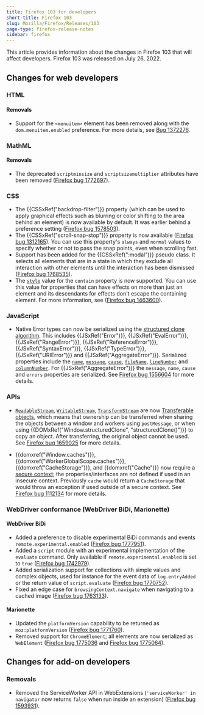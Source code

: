 ```yaml
---
title: Firefox 103 for developers
short-title: Firefox 103
slug: Mozilla/Firefox/Releases/103
page-type: firefox-release-notes
sidebar: firefox
---
```


This article provides information about the changes in Firefox 103 that will affect developers. Firefox 103 was released on July 26, 2022.

## Changes for web developers

### HTML

#### Removals

- Support for the `<menuitem>` element has been removed along with the `dom.menuitem.enabled` preference.
  For more details, see [Bug 1372276](https://bugzil.la/1372276).

### MathML

#### Removals

- The deprecated `scriptminsize` and `scriptsizemultiplier` attributes have been removed ([Firefox bug 1772697](https://bugzil.la/1772697)).

### CSS

- The {{CSSxRef("backdrop-filter")}} property (which can be used to apply graphical effects such as blurring or color shifting to the area behind an element) is now available by default. It was earlier behind a preference setting ([Firefox bug 1578503](https://bugzil.la/1578503)).
- The {{CSSxRef("scroll-snap-stop")}} property is now available ([Firefox bug 1312165](https://bugzil.la/1312165)). You can use this property's `always` and `normal` values to specify whether or not to pass the snap points, even when scrolling fast.
- Support has been added for the {{CSSxRef(":modal")}} pseudo class. It selects all elements that are in a state in which they exclude all interaction with other elements until the interaction has been dismissed ([Firefox bug 1768535](https://bugzil.la/1768535)).
- The [`style`](/en-US/docs/Web/CSS/contain#style) value for the `contain` property is now supported. You can use this value for properties that can have effects on more than just an element and its descendants for effects don't escape the containing element. For more information, see ([Firefox bug 1463600](https://bugzil.la/1463600)).

### JavaScript

- Native Error types can now be serialized using the [structured clone algorithm](/en-US/docs/Web/API/Web_Workers_API/Structured_clone_algorithm).
  This includes {{JSxRef("Error")}}, {{JSxRef("EvalError")}}, {{JSxRef("RangeError")}}, {{JSxRef("ReferenceError")}}, {{JSxRef("SyntaxError")}}, {{JSxRef("TypeError")}}, {{JSxRef("URIError")}} and {{JSxRef("AggregateError")}}.
  Serialized properties include the [`name`](/en-US/docs/Web/JavaScript/Reference/Global_Objects/Error/name), [`message`](/en-US/docs/Web/JavaScript/Reference/Global_Objects/Error/message), [`cause`](/en-US/docs/Web/JavaScript/Reference/Global_Objects/Error/cause), [`fileName`](/en-US/docs/Web/JavaScript/Reference/Global_Objects/Error/fileName), [`lineNumber`](/en-US/docs/Web/JavaScript/Reference/Global_Objects/Error/lineNumber) and [`columnNumber`](/en-US/docs/Web/JavaScript/Reference/Global_Objects/Error/columnNumber).
  For {{JSxRef("AggregateError")}} the `message`, `name`, `cause` and `errors` properties are serialized.
  See [Firefox bug 1556604](https://bugzil.la/1556604) for more details.

### APIs

- [`ReadableStream`](/en-US/docs/Web/API/ReadableStream), [`WritableStream`](/en-US/docs/Web/API/WritableStream), [`TransformStream`](/en-US/docs/Web/API/TransformStream) are now [Transferable objects](/en-US/docs/Web/API/Web_Workers_API/Transferable_objects), which means that ownership can be transferred when sharing the objects between a window and workers using `postMessage`, or when using {{DOMxRef("Window.structuredClone", "structuredClone()")}} to copy an object.
  After transferring, the original object cannot be used.
  See [Firefox bug 1659025](https://bugzil.la/1659025) for more details.

- {{domxref("Window.caches")}}, {{domxref("WorkerGlobalScope.caches")}}, {{domxref("CacheStorage")}}, and {{domxref("Cache")}} now require a [secure context](/en-US/docs/Web/Security/Secure_Contexts); the properties/interfaces are not defined if used in an insecure context.
  Previously `cache` would return a `CacheStorage` that would throw an exception if used outside of a secure context.
  See [Firefox bug 1112134](https://bugzil.la/1112134) for more details.

### WebDriver conformance (WebDriver BiDi, Marionette)

#### WebDriver BiDi

- Added a preference to disable experimental BiDi commands and events `remote.experimental.enabled` ([Firefox bug 1777951](https://bugzil.la/1777951)).
- Added a `script` module with an experimental implementation of the `evaluate` command. Only available if `remote.experimental.enabled` is set to `true` ([Firefox bug 1742979](https://bugzil.la/1742979)).
- Added serialization support for collections with simple values and complex objects, used for instance for the event data of `log.entryAdded` or the return value of `script.evaluate` ([Firefox bug 1770752](https://bugzil.la/1770752)).
- Fixed an edge case for `browsingContext.navigate` when navigating to a cached image ([Firefox bug 1763133](https://bugzil.la/1763133)).

#### Marionette

- Updated the `platformVersion` capability to be returned as `moz:platformVersion` ([Firefox bug 1771760](https://bugzil.la/1771760)).
- Removed support for `ChromeElement`; all elements are now serialized as `WebElement` ([Firefox bug 1775036](https://bugzil.la/1775036) and [Firefox bug 1775064](https://bugzil.la/1775064)).

## Changes for add-on developers

### Removals

- Removed the ServiceWorker API in WebExtensions (`'serviceWorker' in navigator` now returns `false` when run inside an extension) ([Firefox bug 1593931](https://bugzil.la/1593931)).
